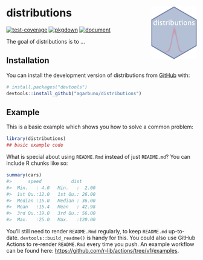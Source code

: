 
<!-- README.md is generated from README.Rmd. Please edit that file -->

# distributions <a href="https://agarbuno.github.io/distributions/"><img src="man/figures/logo.png" align="right" height="139" /></a>

<!-- badges: start -->

[![test-coverage](https://github.com/agarbuno/distributions/actions/workflows/test-coverage.yaml/badge.svg)](https://github.com/agarbuno/distributions/actions/workflows/test-coverage.yaml)
[![pkgdown](https://github.com/agarbuno/distributions/actions/workflows/pkgdown.yaml/badge.svg)](https://github.com/agarbuno/distributions/actions/workflows/pkgdown.yaml)
[![document](https://github.com/agarbuno/distributions/actions/workflows/document.yaml/badge.svg)](https://github.com/agarbuno/distributions/actions/workflows/document.yaml)
<!-- badges: end -->

The goal of distributions is to …

## Installation

You can install the development version of distributions from
[GitHub](https://github.com/) with:

``` r
# install.packages("devtools")
devtools::install_github("agarbuno/distributions")
```

## Example

This is a basic example which shows you how to solve a common problem:

``` r
library(distributions)
## basic example code
```

What is special about using `README.Rmd` instead of just `README.md`?
You can include R chunks like so:

``` r
summary(cars)
#>      speed           dist       
#>  Min.   : 4.0   Min.   :  2.00  
#>  1st Qu.:12.0   1st Qu.: 26.00  
#>  Median :15.0   Median : 36.00  
#>  Mean   :15.4   Mean   : 42.98  
#>  3rd Qu.:19.0   3rd Qu.: 56.00  
#>  Max.   :25.0   Max.   :120.00
```

You’ll still need to render `README.Rmd` regularly, to keep `README.md`
up-to-date. `devtools::build_readme()` is handy for this. You could also
use GitHub Actions to re-render `README.Rmd` every time you push. An
example workflow can be found here:
<https://github.com/r-lib/actions/tree/v1/examples>.

